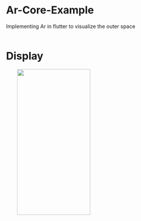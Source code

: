 # Ar-Core-Example
Implementing Ar in flutter to visualize the outer space
<br /><br />
# Display
<img align='center' src = 'assets/ar.gif' height = 400 width = 200 hspace=30 >
 

